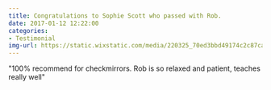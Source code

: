 ```yaml
---
title: Congratulations to Sophie Scott who passed with Rob.
date: 2017-01-12 12:22:00
categories:
- Testimonial
img-url: https://static.wixstatic.com/media/220325_70ed3bbd49174c2c87caaed6d700eae4~mv2.jpg/v1/fill/w_330,h_227,al_c,q_80,usm_0.66_1.00_0.01/220325_70ed3bbd49174c2c87caaed6d700eae4~mv2.webp
---
```


"100% recommend for checkmirrors. Rob is so relaxed and patient, teaches really well"
